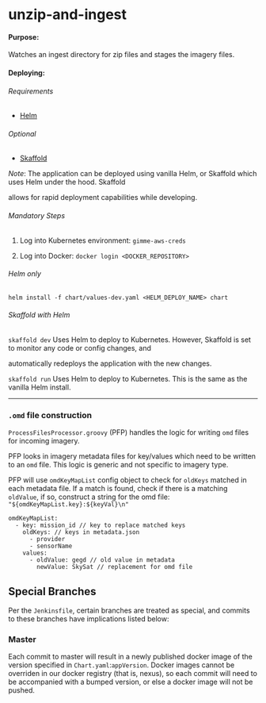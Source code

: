 
# unzip-and-ingest

  

#### Purpose:

Watches an ingest directory for zip files and stages the imagery files.

  
  

#### Deploying:

  

###### Requirements

*  [Helm](https://helm.sh/docs/intro/install/)

###### Optional

*  [Skaffold](https://skaffold.dev/docs/install/)

  

_Note_: The application can be deployed using vanilla Helm, or Skaffold which uses Helm under the hood. Skaffold

allows for rapid deployment capabilities while developing.


###### Mandatory Steps

1. Log into Kubernetes environment: `gimme-aws-creds`

2. Log into Docker: `docker login <DOCKER_REPOSITORY>`

  

###### Helm only
`helm install -f chart/values-dev.yaml <HELM_DEPLOY_NAME> chart`
  

###### Skaffold with Helm

`skaffold dev` Uses Helm to deploy to Kubernetes. However, Skaffold is set to monitor any code or config changes, and

automatically redeploys the application with the new changes.

  

`skaffold run` Uses Helm to deploy to Kubernetes. This is the same as the vanilla Helm install.

---
### `.omd` file construction
`ProcessFilesProcessor.groovy` (PFP) handles the logic for writing `omd` files for incoming imagery.

PFP looks in imagery metadata files for key/values which need to be written to an `omd` file. This logic is generic and not specific to imagery type. 

PFP will use `omdKeyMapList` config object to check for `oldKeys` matched in each metadata file. If a match is found, check if there is a matching `oldValue`, if so, construct a string for the omd file: `"${omdKeyMapList.key}:${keyVal}\n"`

```
omdKeyMapList:
  - key: mission_id // key to replace matched keys
    oldKeys: // keys in metadata.json
      - provider
      - sensorName
    values:
      - oldValue: gegd // old value in metadata
        newValue: SkySat // replacement for omd file
```

## Special Branches

Per the `Jenkinsfile`, certain branches are treated as special, and commits to these branches have implications listed 
below:

### Master

Each commit to master will result in a newly published docker image of the version specified in `Chart.yaml`:`appVersion`. 
Docker images cannot be overriden in our docker registry (that is, nexus), so each commit will need to be accompanied 
with a bumped version, or else a docker image will not be pushed.
